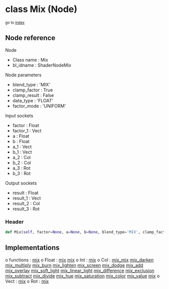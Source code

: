 # class Mix (Node)

<sub>go to [index](/docs/index.md)</sub>

## Node reference

Node
 - Class name : Mix
 - bl_idname : ShaderNodeMix

Node parameters
 - blend_type : 'MIX'
 - clamp_factor : True
 - clamp_result : False
 - data_type : 'FLOAT'
 - factor_mode : 'UNIFORM'

Input sockets
 - factor : Float
 - factor_1 : Vect
 - a : Float
 - b : Float
 - a_1 : Vect
 - b_1 : Vect
 - a_2 : Col
 - b_2 : Col
 - a_3 : Rot
 - b_3 : Rot

Output sockets
 - result : Float
 - result_1 : Vect
 - result_2 : Col
 - result_3 : Rot

### Header

``` python
def Mix(self, factor=None, a=None, b=None, blend_type='MIX', clamp_factor=True, clamp_result=False, data_type='FLOAT', factor_mode='UNIFORM', node_label=None, node_color=None):
```

## Implementations

o functions : [mix](/docs/GeoNodes_classes/mix.md)
o Float : [mix](#mix) [mix](#mix) 
o Int : [mix](#mix) 
o Col : [mix_mix](#mix_mix) [mix_darken](#mix_darken) [mix_multiply](#mix_multiply) [mix_burn](#mix_burn) [mix_lighten](#mix_lighten) [mix_screen](#mix_screen) [mix_dodge](#mix_dodge) [mix_add](#mix_add) [mix_overlay](#mix_overlay) [mix_soft_light](#mix_soft_light) [mix_linear_light](#mix_linear_light) [mix_difference](#mix_difference) [mix_exclusion](#mix_exclusion) [mix_subtract](#mix_subtract) [mix_divide](#mix_divide) [mix_hue](#mix_hue) [mix_saturation](#mix_saturation) [mix_color](#mix_color) [mix_value](#mix_value) [mix](#mix) 
o Vect : [mix](#mix) 
o Rot : [mix](#mix) 

